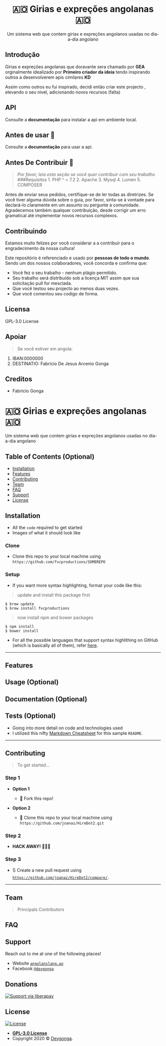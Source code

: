 <h1 align="center">🇦🇴 Girias e expreções angolanas  🇦🇴</h1>
<p align="center">Um sistema web que contem girias e expreções angolanos usadas no dia-a-dia angolano</p>

## Introdução
Girias e expreções angolanas que doravante sera chamado por **GEA** orginalmente idealizado por <a><b>Primeiro criador da ideia</b></a> tendo inspirando outros a desenvolverem apis cimilares <a><b>KD</b></a>

Assim como outros eu fui inspirado, decidi então criar este projecto , elevando o seu nivel, adicionando novos recursos (falta) 

## API
<p>Consulte a <a><b>documentação</b></a> para instalar a api em ambiente local.</p>

## Antes de usar 🎨
<p>Consulte a <a><b>documentação</b></a> para usar a api.</p>

## Antes De Contribuir 🎨
> *Por favor, leia esta seção se você quer contribuir com seu trabalho*
###Requisitos
	1. PHP ^ = 7.2 
	2. Apache
	3. Mysql
	4. Lumen
	5. COMPOSER


Antes de enviar seus pedidos, certifique-se de ler todas as diretrizes. 
Se você tiver alguma dúvida sobre o guia, por favor, sinta-se à vontade para declará-lo claramente em um assunto ou pergunte à comunidade.
Agradecemos também  qualquer contribuição, desde corrigir um erro gramatical até implementar novos recursos complexos. 


## Contribuindo
Estamos muito felizes por você considerar a a contribuir para o engradecimento da nossa cultura! 

Este repositório é referenciado e usado por **pessoas de todo o mundo**. Sendo um dos nossos colaboradores, você concorda e confirma que:

- Você fez o seu trabalho - nenhum plágio permitido.
- Seu trabalho será distribuído sob a licença MIT  assim que sua solicitação pull for mesclada.
- Que você testou seu projecto ao menos duas vezes.
- Que você comentou seu codigo de forma.

## Licensa
GPL-3.0 License

## Apoiar
> Se você estiver em angola:

1. IBAN:0000000
1. DESTINATIO: Fabrício De Jesus Arcenio Gonga


## Creditos
* Fabricio Gonga

# 🇦🇴 Girias e expreções angolanas  🇦🇴
Um sistema web que contem girias e expreções angolanos usadas no dia-a-dia angolano



## Table of Contents (Optional)

- [Installation](#installation)
- [Features](#features)
- [Contributing](#contributing)
- [Team](#team)
- [FAQ](#faq)
- [Support](#support)
- [License](#license)

## Installation

- All the `code` required to get started
- Images of what it should look like

### Clone

- Clone this repo to your local machine using `https://github.com/fvcproductions/SOMEREPO`

### Setup

- If you want more syntax highlighting, format your code like this:

> update and install this package first

```shell
$ brew update
$ brew install fvcproductions
```

> now install npm and bower packages

```shell
$ npm install
$ bower install
```

- For all the possible languages that support syntax highlithing on GitHub (which is basically all of them), refer <a href="https://github.com/github/linguist/blob/master/lib/linguist/languages.yml" target="_blank">here</a>.

---

## Features
## Usage (Optional)
## Documentation (Optional)
## Tests (Optional)

- Going into more detail on code and technologies used
- I utilized this nifty <a href="https://github.com/adam-p/markdown-here/wiki/Markdown-Cheatsheet" target="_blank">Markdown Cheatsheet</a> for this sample `README`.

---

## Contributing

> To get started...

### Step 1

- **Option 1**
    - 🍴 Fork this repo!

- **Option 2**
    - 👯 Clone this repo to your local machine using `https://github.com/joanaz/HireDot2.git`

### Step 2

- **HACK AWAY!** 🔨🔨🔨

### Step 3

- 🔃 Create a new pull request using <a href="https://github.com/joanaz/HireDot2/compare/" target="_blank">`https://github.com/joanaz/HireDot2/compare/`</a>.

---

## Team

> Principals Contributors



## FAQ


## Support

Reach out to me at one of the following places!

- Website  <a href="http://angolanslang.ao" target="_blank">`angolanslang.ao`</a>
- Facebook <a href="http://faceboock/fabriciogonga0" target="_blank">`@devgonga`</a>

## Donations

[![Support via liberapay](https://liberapay.com/assets/widgets/donate.svg)](https://liberapay.com/devgonga/donate)

## License


[![License](https://img.shields.io/github/license/DevGonga/angolanslang-api?style=flat-square)](https://github.com/DevGonga/angolanslang-api/blob/master/LICENSE)

- **[GPL-3.0 License](https://github.com/DevGonga/angolanslang-api/blob/master/LICENSE)**
- Copyright 2020 © <a href="http://fvcproductions.com" target="_blank">Devgonga</a>.